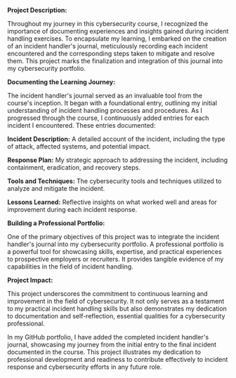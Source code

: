 **Project Description:**

Throughout my journey in this cybersecurity course, I recognized the importance of documenting experiences and insights gained during incident handling exercises. To encapsulate my learning, I embarked on the creation of an incident handler's journal, meticulously recording each incident encountered and the corresponding steps taken to mitigate and resolve them. This project marks the finalization and integration of this journal into my cybersecurity portfolio.

**Documenting the Learning Journey:**

The incident handler's journal served as an invaluable tool from the course's inception. It began with a foundational entry, outlining my initial understanding of incident handling processes and procedures. As I progressed through the course, I continuously added entries for each incident I encountered. These entries documented:

**Incident Description:** A detailed account of the incident, including the type of attack, affected systems, and potential impact.

**Response Plan:** My strategic approach to addressing the incident, including containment, eradication, and recovery steps.

**Tools and Techniques:** The cybersecurity tools and techniques utilized to analyze and mitigate the incident.

**Lessons Learned:** Reflective insights on what worked well and areas for improvement during each incident response.

**Building a Professional Portfolio:**

One of the primary objectives of this project was to integrate the incident handler's journal into my cybersecurity portfolio. A professional portfolio is a powerful tool for showcasing skills, expertise, and practical experiences to prospective employers or recruiters. It provides tangible evidence of my capabilities in the field of incident handling.

**Project Impact:**

This project underscores the commitment to continuous learning and improvement in the field of cybersecurity. It not only serves as a testament to my practical incident handling skills but also demonstrates my dedication to documentation and self-reflection, essential qualities for a cybersecurity professional.

In my GitHub portfolio, I have added the completed incident handler's journal, showcasing my journey from the initial entry to the final incident documented in the course. This project illustrates my dedication to professional development and readiness to contribute effectively to incident response and cybersecurity efforts in any future role.
